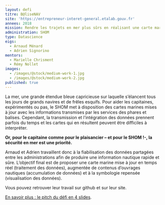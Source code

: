 ```yaml
---
layout: defi
titre: B@liseNAV
site: 'https://entrepreneur-interet-general.etalab.gouv.fr'
annees: 2018
mission: Rendre les trajets en mer plus sûrs en réalisant une carte marine augmentée
administration: SHOM
type: Datascience
eigs:
  - Arnaud Ménard
  - Adrien Signorino
mentors:
  - Marielle Chrisment
  - Rémy Nollet
images:
  - /images/@stock/medium-work-1.jpg
  - /images/@stock/medium-work-2.jpg
published: true
---
```


La mer, une grande étendue bleue capricieuse sur laquelle s’élancent
tous les jours de grands navires et de frêles esquifs.  Pour aider les
capitaines, expérimentés ou pas, le SHOM met à disposition des cartes
marines mises à jour avec les informations transmises par les services
des phares et balises.  Cependant, la transmission et l’intégration
des données prennent parfois du temps et les cartes qui en résultent
peuvent être difficiles à interpréter.

**Or, pour le capitaine comme pour le plaisancier – et pour le SHOM !-,
la sécurité en mer est une priorité.**

Arnaud et Adrien travaillent donc à la fiabilisation des données
partagées entre les administrations afin de produire une information
nautique rapide et sûre. L’objectif final est de proposer une carte
marine mise à jour en temps réel (traitement des données), augmentée
de contenus d’ouvrages nautiques (accumulation de données) et à la
symbologie repensée (visualisation des données).


Vous pouvez retrouver leur travail sur github et sur leur site.

[En savoir plus : le pitch du défi en 4 slides](https://www.slideshare.net/Etalab/eig-promo-2-prsentation-du-dfi-balisenav/1).
